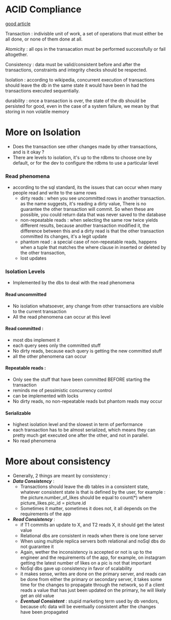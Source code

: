 # ACID Compliance

[good article](https://fauna.com/blog/database-transaction)

Transaction : indivisble unit of work, a set of operations that must either be all done, or none of them done at all.

Atomicity : all ops in the transacation must be performed successfully or fail altogether.

Consistency : data must be valid/consistent before and after the transactions, constraints and integrity checks should be respected.

Isolation : according to wikipedia, concurrent execution of transactions should leave the db in the same state it would have been in had the transactions executed sequentially.

durability : once a transaction is over, the state of the db should be persisted for good, even in the case of a system failure, we mean by that storing in non volatile memory

# More on Isolation

- Does the transaction see other changes made by other transactions, and is it okay ?
- There are levels to isolation, it's up to the rdbms to choose one by default, or for the dev to configure the rdbms to use a particular level

### Read phenomena

- according to the sql standard, its the issues that can occur when many people read and write to the same rows
  - dirty reads : when you see uncommitted rows in another transaction. as the name suggests, it's reading a dirty value, There is no guarantee the other transaction will commit. So when these are possible, you could return data that was never saved to the database
  - non-repeatable reads : when selecting the same row twice yields different results, because another transaction modified it, the difference between this and a dirty read is that the other transaction committed its changes, it's a legit update
  - phantom read : a special case of non-repeatable reads, happens when a tuple that matches the where clause in inserted or deleted by the other transaction,
  - lost updates

### Isolation Levels

- Implemented by the dbs to deal with the read phenomena

#### Read uncommitted

- No isolation whatsoever, any change from other transactions are visible to the current transaction
- All the read phenomena can occur at this level

#### Read committed :

- most dbs implement it
- each query sees only the committed stuff
- No dirty reads, because each query is getting the new committed stuff
- all the other phenomena can occur

#### Repeatable reads :

- Only see the stuff that have been committed BEFORE starting the transaction
- reminds me of pessimistic concurrency control
- can be implemented with locks
- No dirty reads, no non-repeatable reads but phantom reads may occur

#### Serializable

- highest isolation level and the slowest in term of performance
- each transaction has to be almost serialized, which means they can pretty much get executed one after the other, and not in parallel.
- No read phenomena

# More about consistency

- Generally, 2 things are meant by consistency :
- **_Data Consistency_** :
  - Transactions should leave the db tables in a consistent state, whatever consistent state is that is defined by the user, for example : the picture.number_of_likes should be equal to count(\*) where picture_likes.pic_id = picture.id
  - Sometimes it matter, sometimes it does not, it all depends on the requirements of the app
- **_Read Consistency_** :
  - if T1 commits an update to X, and T2 reads X, it should get the latest value
  - Relational dbs are consistent in reads when there is one lone server
  - When using multiple replica servers both relational and noSql dbs do not guarantee it
  - Again, wether the inconsistency is accepted or not is up to the engineer and the requirements of the app, for example, on instagram getting the latest number of likes on a pic is not that important
  - NoSql dbs gave up consistency in favor of scalability
  - it makes sense, writes are done on the primary server, and reads can be done from either the primary or secondary server, it takes some time for the changes to propagate through the network, so if a client reads a value that has just been updated on the primary, he will likely get an old value
  - **_Eventual Consistent_** : stupid marketing term used by db vendors, because ofc data will be eventually consistent after the changes have been propagated
